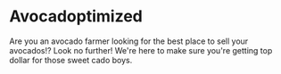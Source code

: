 # Avocadoptimized
Are you an avocado farmer looking for the best place to sell your avocados!? Look no further! We're here to make sure you're getting top dollar for those sweet cado boys.
